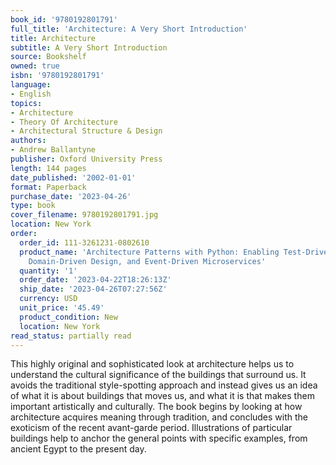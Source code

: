 ```yaml
---
book_id: '9780192801791'
full_title: 'Architecture: A Very Short Introduction'
title: Architecture
subtitle: A Very Short Introduction
source: Bookshelf
owned: true
isbn: '9780192801791'
language:
- English
topics:
- Architecture
- Theory Of Architecture
- Architectural Structure & Design
authors:
- Andrew Ballantyne
publisher: Oxford University Press
length: 144 pages
date_published: '2002-01-01'
format: Paperback
purchase_date: '2023-04-26'
type: book
cover_filename: 9780192801791.jpg
location: New York
order:
  order_id: 111-3261231-0802610
  product_name: 'Architecture Patterns with Python: Enabling Test-Driven Development,
    Domain-Driven Design, and Event-Driven Microservices'
  quantity: '1'
  order_date: '2023-04-22T18:26:13Z'
  ship_date: '2023-04-26T07:27:56Z'
  currency: USD
  unit_price: '45.49'
  product_condition: New
  location: New York
read_status: partially read
---
```

This highly original and sophisticated look at architecture helps us to understand the cultural significance of the buildings that surround us. It avoids the traditional style-spotting approach and instead gives us an idea of what it is about buildings that moves us, and what it is that makes them important artistically and culturally. The book begins by looking at how architecture acquires meaning through tradition, and concludes with the exoticism of the recent avant-garde period. Illustrations of particular buildings help to anchor the general points with specific examples, from ancient Egypt to the present day.

